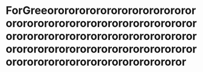 # ForGreeororororororororororororororororororororororororororororororororororororororororororororororororororororororororororororororororororororororororororororororororororororor
